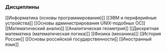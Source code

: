 ### **Дисциплины**
[[Информатика (основы программирования)]]
[[ЭВМ и периферийные устройства]]
[[Основы администрирования UNIX-подобных ОС]]
[[Математический анализ]]
[[Аналитическая геометрия]]
[[Дискретная математика (математическая логика)]]
[[Физика (механика)]]
[[История России]]
[[Основы российской государственности]]
[[Иностранный язык]]
 